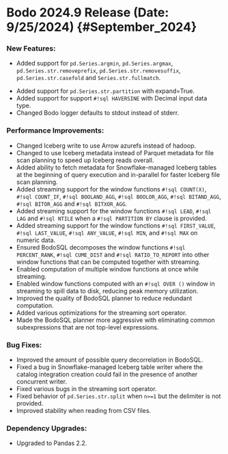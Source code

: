 Bodo 2024.9 Release (Date: 9/25/2024) {#September_2024}
=====================================

### New Features:

* Added support for `pd.Series.argmin`, `pd.Series.argmax`,  `pd.Series.str.removeprefix`, `pd.Series.str.removesuffix`, `pd.Series.str.casefold` and `Series.str.fullmatch`.
- Added support for `pd.Series.str.partition` with expand=True.
- Added support for support `#!sql HAVERSINE` with Decimal input data type.
- Changed Bodo logger defaults to stdout instead of stderr.

### Performance Improvements:

* Changed Iceberg write to use Arrow azurefs instead of hadoop.
* Changed to use Iceberg metadata instead of Parquet metadata for file scan planning to speed up Iceberg reads overall.
* Added ability to fetch metadata for Snowflake-managed Iceberg tables at the beginning of query execution and in-parallel for faster Iceberg file scan planning.
* Added streaming support for the window functions `#!sql COUNT(X)`, `#!sql COUNT_IF`, `#!sql BOOLAND_AGG`, `#!sql BOOLOR_AGG`, `#!sql BITAND_AGG`, `#!sql BITOR_AGG` and `#!sql BITXOR_AGG`.
* Added streaming support for the window functions `#!sql LEAD`, `#!sql LAG` and `#!sql NTILE` when a `#!sql PARTITION BY` clause is provided.
* Added streaming support for the window functions `#!sql FIRST_VALUE`, `#!sql LAST_VALUE`, `#!sql ANY_VALUE`, `#!sql MIN`, and `#!sql MAX` on numeric data.
* Ensured BodoSQL decomposes the window functions `#!sql PERCENT_RANK`, `#!sql CUME_DIST` and `#!sql RATIO_TO_REPORT` into other window functions that can be computed together with streaming.
* Enabled computation of multiple window functions at once while streaming.
* Enabled window functions computed with an `#!sql OVER ()` window in streaming to spill data to disk, reducing peak memory utilization.
* Improved the quality of BodoSQL planner to reduce redundant computation.
* Added various optimizations for the streaming sort operator.
* Made the BodoSQL planner more aggressive with eliminating common subexpressions that are not top-level expressions.

### Bug Fixes:

* Improved the amount of possible query decorrelation in BodoSQL.
* Fixed a bug in Snowflake-managed Iceberg table writer where the catalog integration creation could fail in the presence of another concurrent writer.
* Fixed various bugs in the streaming sort operator.
* Fixed behavior of `pd.Series.str.split` when `n>=1` but the delimiter is not provided.
* Improved stability when reading from CSV files.

### Dependency Upgrades:

* Upgraded to Pandas 2.2.
